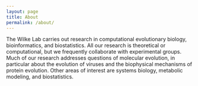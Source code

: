 ```yaml
---
layout: page
title: About
permalink: /about/
---
```

The Wilke Lab carries out research in computational evolutionary biology, bioinformatics, and biostatistics. All our research is theoretical or computational, but we frequently collaborate with experimental groups. Much of our research addresses questions of molecular evolution, in particular about the evolution of viruses and the biophysical mechanisms of protein evolution. Other areas of interest are systems biology, metabolic modeling, and biostatistics.

